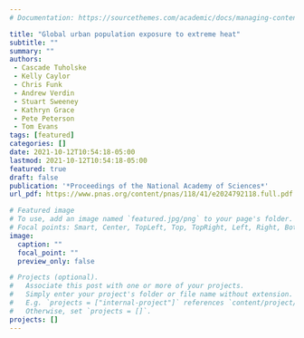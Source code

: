 ```yaml
---
# Documentation: https://sourcethemes.com/academic/docs/managing-content/

title: "Global urban population exposure to extreme heat"
subtitle: ""
summary: ""
authors: 
 - Cascade Tuholske
 - Kelly Caylor 
 - Chris Funk
 - Andrew Verdin
 - Stuart Sweeney
 - Kathryn Grace
 - Pete Peterson
 - Tom Evans 
tags: [featured]
categories: []
date: 2021-10-12T10:54:18-05:00
lastmod: 2021-10-12T10:54:18-05:00
featured: true
draft: false
publication: '*Proceedings of the National Academy of Sciences*'
url_pdf: https://www.pnas.org/content/pnas/118/41/e2024792118.full.pdf

# Featured image
# To use, add an image named `featured.jpg/png` to your page's folder.
# Focal points: Smart, Center, TopLeft, Top, TopRight, Left, Right, BottomLeft, Bottom, BottomRight.
image:
  caption: ""
  focal_point: ""
  preview_only: false

# Projects (optional).
#   Associate this post with one or more of your projects.
#   Simply enter your project's folder or file name without extension.
#   E.g. `projects = ["internal-project"]` references `content/project/deep-learning/index.md`.
#   Otherwise, set `projects = []`.
projects: []
---
```

